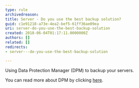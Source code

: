 ```yaml
---
type: rule
archivedreason: 
title: Server - Do you use the best backup solution?
guid: c1e91218-a73e-4ea2-bef5-61ff36ae09ea
uri: server-do-you-use-the-best-backup-solution
created: 2018-06-04T01:17:11.0000000Z
authors: []
related: []
redirects:
- server---do-you-use-the-best-backup-solution

---
```


Using Data Protection Manager (DPM) to backup your servers.

<!--endintro-->

You can read more about DPM by clicking [here](/Rules-to-Better-Data-Protection-Manager-%28DPM%29).
